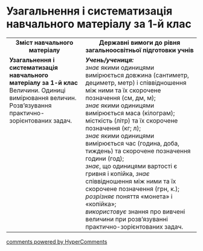 <div id="hypercomments_widget" class="js-hypercomments-widget invisible"></div>

# Узагальнення і систематизація навчального матеріалу за 1-й клас
<table>
  <tr>
    <td width="40%" align="center"><b>Зміст навчального матеріалу<b></td>
    <td width="60%" align="center"><b>Державні вимоги до рівня загальноосвітньої підготовки учнів</b></td>
  </tr>
  <tr>
    <td width="40%" style="vertical-align:top !important;"><b>Узагальнення і систематизація навчального матеріалу за
1-й клас</b><br>
Величини. Одиниці вимірювання величин.<br>
Розв’язування практично-зорієнтованих задач.<br></td>
    <td width="60%" style="vertical-align:top !important;"><i><b>Учень/учениця:</b></i><br>
<i>знає</i> якими одиницями вимірюється довжина (сантиметр, дециметр, метр) і співвідношення між ними та їх скорочене позначення (см, дм, м); <br>
<i>знає</i> якими одиницями вимірюється маса  (кілограм); місткість (літр) та їх скорочене позначення (кг; л);  <br>
<i>знає</i>  якими одиницями вимірюється час (година, доба, тиждень) та скорочене позначення години (год);<br>
<i>знає</i>, що одиницями вартості є гривня і копійка, <i>знає</i> співвідношення між ними та їх скорочене позначення (грн, к.);<br> 
<i>розрізняє</i> поняття «монета» і «копійка»;<br>
<i>використовує</i> знання про вивчені величини при розв’язуванні практично-зорієнтованих задач.<br></td>
  </tr>
</table>

<div class="js-hypercomments-container">
    <a href="http://hypercomments.com" class="hc-link" title="comments widget">comments powered by HyperComments</a>
</div>